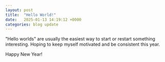 ```yaml
---
layout: post
title:  "Hello World!"
date:   2025-01-13 14:19:12 +0000
categories: blog update
---
```


"Hello worlds" are usually the easiest way to start or restart something interesting. Hoping to keep myself motivated and be consistent this year.

Happy New Year!
